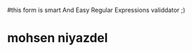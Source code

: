 #this form is smart And Easy Regular Expressions validdator ;)

 mohsen niyazdel
============================================================ 